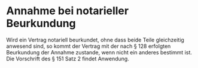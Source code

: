# Annahme bei notarieller Beurkundung

Wird ein Vertrag notariell beurkundet, ohne dass beide Teile gleichzeitig anwesend sind, so kommt der Vertrag mit der nach § 128 erfolgten Beurkundung der Annahme zustande, wenn nicht ein anderes bestimmt ist. Die Vorschrift des § 151 Satz 2 findet Anwendung. 

